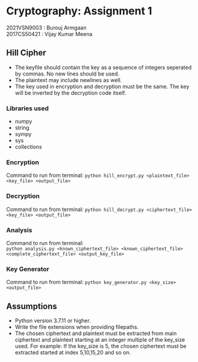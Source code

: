 # Cryptography: Assignment 1

2021VSN9003 : Burouj Armgaan <br>
2017CS50421 : Vijay Kumar Meena

## Hill Cipher
- The keyfile should contain the key as a sequence of integers seperated by commas. No new lines should be used.
- The plaintext may include newlines as well.
- The key used in encryption and decryption must be the same. The key will be inverted by the decryption code itself.

### Libraries used
- numpy
- string
- sympy
- sys
- collections

### Encryption
Command to run from terminal:
`python hill_encrypt.py <plaintext_file> <key_file> <output_file>`

### Decryption
Command to run from terminal:
`python hill_decrypt.py <ciphertext_file> <key_file> <output_file>`

### Analysis
Command to run from terminal:<br>
`python analysis.py <known_ciphertext_file> <known_ciphertext_file> <complete_ciphertext_file> <output_key_file>`

### Key Generator
Command to run from terminal:
`python key_generator.py <key_size> <output_file>`

## Assumptions
- Python version 3.7.11 or higher.
- Write the file extensions when providing filepaths.
- The chosen ciphertext and plaintext must be extracted from main ciphertext and plaintext starting at an integer multiple of the key_size used. For example: If the key_size is 5, the chosen ciphertext must be extracted started at index 5,10,15,20 and so on.
